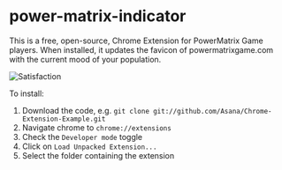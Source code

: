 power-matrix-indicator
======================

This is a free, open-source, Chrome Extension for PowerMatrix Game players.
When installed, it updates the favicon of powermatrixgame.com with the current mood of your population.

![Satisfaction](https://raw.github.com/akarzim/power-matrix-indicator/gh-pages/power-matrix-indicator.gif)

To install:

  1. Download the code, e.g. `git clone git://github.com/Asana/Chrome-Extension-Example.git`
  2. Navigate chrome to `chrome://extensions`
  3. Check the `Developer mode` toggle
  4. Click on `Load Unpacked Extension...`
  5. Select the folder containing the extension
